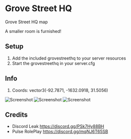 # Grove Street HQ
Grove Street HQ map

A smaller room is furnished!

## Setup
1. Add the included grovestreethq to your server resources
2. Start the grovestreethq in your server.cfg


## Info
1. Coords: vector3(-92.7871, -1632.0918, 31.5056)
  
![Screenshot](https://cdn.discordapp.com/attachments/1030532495411777557/1033446914357739590/unknown.png)
![Screenshot](https://cdn.discordapp.com/attachments/1030532495411777557/1033447046688026644/unknown.png)
![Screenshot](https://cdn.discordapp.com/attachments/1030532495411777557/1033447265047691394/unknown.png)

## Credits
- Discord Leak https://discord.gg/PSk7Hy88BH
- Pulse RolePlay https://discord.gg/mqNJ6T65SB
